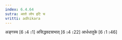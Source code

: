 ```yaml
---
index: 6.4.64
sutra: आतो लोप इटि च
vritti: adhikara
---
```


 अङ्गस्य [6।4।1]  असिद्धवदत्राभात् [6।4।22]  आर्धधातुके [6।1।46] 